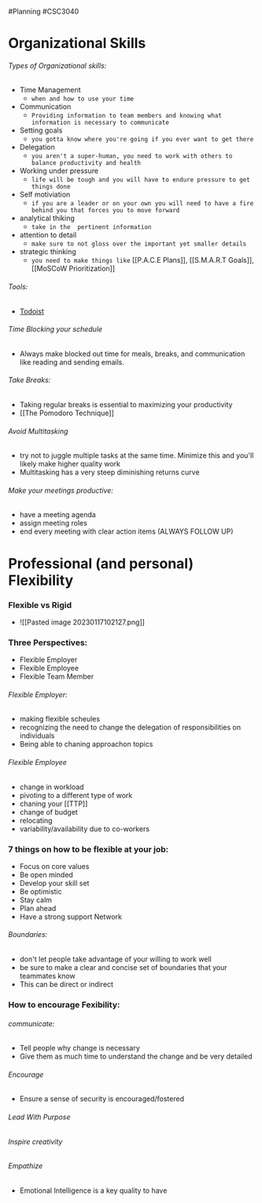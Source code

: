 #Planning #CSC3040 

# Organizational Skills
###### Types of Organizational skills:
- Time Management  
	- `when and how to use your time` 
- Communication  
	- `Providing information to team members and knowing what information is necessary to communicate`
- Setting goals 
	- `you gotta know where you're going if you ever want to get there`
- Delegation
	- `you aren't a super-human, you need to work with others to balance productivity and health`
- Working under pressure 
	- `life will be tough and you will have to endure pressure to get things done`
- Self motiviation 
	- `if you are a leader or on your own you will need to have a fire behind you that forces you to move forward `
- analytical thiking 
	- `take in the  pertinent information`
- attention to detail 
	- `make sure to not gloss over the important yet smaller details`
- strategic thinking 
	- `you need to make things like` [[P.A.C.E Plans]],  [[S.M.A.R.T Goals]], [[MoSCoW Prioritization]]

###### Tools: 
- [Todoist](https://todoist.com/) 


###### Time Blocking your schedule 
- Always make blocked out time for meals, breaks, and communication like reading and sending emails. 

###### Take Breaks: 
- Taking regular breaks is essential to maximizing your productivity 
- [[The Pomodoro Technique]] 

###### Avoid Multitasking 
- try not to juggle multiple tasks at the same time. Minimize this and you'll likely make higher quality work 
- Multitasking has a very steep diminishing returns curve 

###### Make your meetings productive: 
- have a meeting agenda 
- assign meeting roles 
- end every meeting with clear action items (ALWAYS FOLLOW UP)


# Professional (and personal) Flexibility 

### Flexible vs Rigid 
-  ![[Pasted image 20230117102127.png]]

### Three Perspectives: 
- Flexible Employer 
- Flexible Employee 
- Flexible Team Member

###### Flexible Employer: 
- making flexible scheules 
- recognizing the need to change the delegation of responsibilities on individuals 
- Being able to chaning approachon topics  

###### Flexible Employee 
- change in workload 
- pivoting to a different type of work 
- chaning your [[TTP]] 
- change of budget 
- relocating 
- variability/availability due to co-workers 

### 7 things on how to be flexible at your job: 
- Focus on core values 
- Be open minded 
- Develop your skill set 
- Be optimistic 
- Stay calm 
- Plan ahead 
- Have a strong support Network  

###### Boundaries: 
- don't let people take advantage of your willing to work well 
- be sure to make a clear and concise set of boundaries that your teammates know
- This can be direct or indirect 


### How to encourage Fexibility: 
###### communicate: 
- Tell people why change is necessary 
- Give them as much time to understand the change and be very detailed  

###### Encourage
- Ensure a sense of security is encouraged/fostered 

###### Lead With Purpose 

###### Inspire creativity 

###### Empathize  
- Emotional Intelligence is a key quality to have

